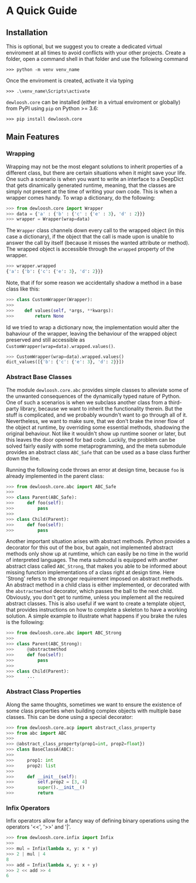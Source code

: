 # **A Quick Guide**

## **Installation**
This is optional, but we suggest you to create a dedicated virtual enviroment at all times to avoid conflicts with your other projects. Create a folder, open a command shell in that folder and use the following command

```console
>>> python -m venv venv_name
```

Once the enviroment is created, activate it via typing

```console
>>> .\venv_name\Scripts\activate
```

`dewloosh.core` can be installed (either in a virtual enviroment or globally) from PyPI using `pip` on Python >= 3.6:

```console
>>> pip install dewloosh.core
```

## **Main Features**

### Wrapping

Wrapping may not be the most elegant solutions to inherit properties of a different class, but there are certain situations when it might save your life. One such a scenario is when you want to write an interface to a DeepDict that gets dinamically generated runtime, meaning, that the classes are simply not present at the time of writing your own code. This is when a wrapper comes handy. To wrap a dictionary, do the following:

```python
>>> from dewloosh.core import Wrapper
>>> data = {'a' : {'b' : {'c' : {'e' : 3}, 'd' : 2}}}
>>> wrapper = Wrapper(wrap=data)   
```

The `Wrapper` class channels down every call to the wrapped object (in this case a dictionary), if the object that the call is made upon is unable to answer the call by itself (because it misses the wanted attribute or method). The wrapped object is accessible through the `wrapped` property of the wrapper.

```python
>>> wrapper.wrapped
{'a': {'b': {'c': {'e': 3}, 'd': 2}}}
```

Note, that if for some reason we accidentally shadow a method in a base class like this:

```python
>>> class CustomWrapper(Wrapper):
>>>
>>>    def values(self, *args, **kwargs):
>>>        return None
```

Id we tried to wrap a dictionary now, the implementation would alter the bahaviour of the wrapper, leaving the behaviour of the wrapped object preserved and still accessible as ``CustomWrapper(wrap=data).wrapped.values()``.

```python
>>> CustomWrapper(wrap=data).wrapped.values()
dict_values([{'b': {'c': {'e': 3}, 'd': 2}}])
```

### Abstract Base Classes

The module `dewloosh.core.abc` provides simple classes to alleviate some of the unwanted consequences of the dynamically typed nature of Python. One of such a scenarios is when we subclass another class from a third-party library, because we want to inherit the functionality therein. But the stuff is complicated, and we probably woundn't want to go through all of it. Nevertheless, we want to make sure, that we don't brake the inner flow of the object at runtime, by overriding some essential methods, shadowing the original behaviour. Not like it wouldn't show up runtime sooner or later, but this leaves the door opened for bad code. Luckily, the problem can be solved fairly easily with some metaprogramming, and the meta submodule provides an abstract class `ABC_Safe` that can be used as a base class further down the line.

Running the following code throws an error at design time, because `foo` is already implemented in the parent class:

```python
>>> from dewloosh.core.abc import ABC_Safe
>>> 
>>> class Parent(ABC_Safe):
>>>     def foo(self):
>>>         pass
>>> 
>>> class Child(Parent):
>>>     def foo(self):
>>>         pass
```

Another important situation arises with abstract methods. Python provides a decorator for this out of the box, but again, not implemented abstract methods only show up at rumtime, which can easily be no time in the world of interpreted languages. The meta submodul is equipped with another abstract class called `ABC_Strong`, that makes you able to be informed about missing function implementations of a class right at design time. Here 'Strong' refers to the stronger requirement imposed on abstract methods. An abstract method in a child class is either implemented, or decorated with the `abstractmethod` decorator, which passes the ball to the next child. Obviously, you don't get to runtime, unless you implement all the required abstract classes. This is also useful if we want to create a template object, that provides instructions on how to complete a skeleton to have a working solution. A simple example to illustrate what happens if you brake the rules is the following:

```python
>>> from dewloosh.core.abc import ABC_Strong
>>> 
>>> class Parent(ABC_Strong):
>>>     @abstractmethod    
>>>     def foo(self):
>>>         pass
>>> 
>>> class Child(Parent):
>>>     ...
```

### Abstract Class Properties

Along the same thoughts, sometimes we want to ensure the existence of some class
properties when building complex objects with multiple base classes. This can be done using a special decorator:

```python
>>> from dewloosh.core.acp import abstract_class_property
>>> from abc import ABC
>>> 
>>> @abstract_class_property(prop1=int, prop2=float})
>>> class BaseClassA(ABC):
>>> 
>>>     prop1: int
>>>     prop2: list
>>> 
>>>     def __init__(self):
>>>         self.prop2 = [3, 4]
>>>         super().__init__()
>>>         return
```

### Infix Operators

Infix operators allow for a fancy way of defining binary operations using the operators '<<', '>>' and '|'.

```python
>>> from dewloosh.core.infix import Infix
>>> 
>>> mul = Infix(lambda x, y: x * y)
>>> 2 | mul | 4
8
>>> add = Infix(lambda x, y: x + y)
>>> 2 << add >> 4
6
```





